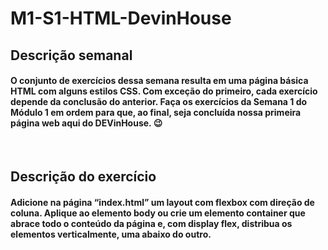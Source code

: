 # M1-S1-HTML-DevinHouse

## Descrição semanal

#### O conjunto de exercícios dessa semana resulta em uma página básica HTML com alguns estilos CSS. Com exceção do primeiro, cada exercício depende da conclusão do anterior. Faça os exercícios da Semana 1 do Módulo 1 em ordem para que, ao final, seja concluída nossa primeira página web aqui do DEVinHouse. 😉

<br>

## Descrição do exercício

#### Adicione na página “index.html” um layout com flexbox com direção de coluna. Aplique ao elemento body ou crie um elemento container que abrace todo o conteúdo da página e, com display flex, distribua os elementos verticalmente, uma abaixo do outro.


